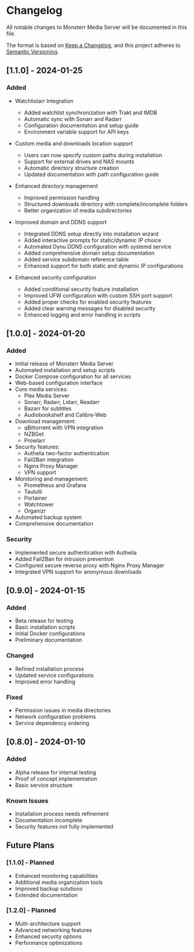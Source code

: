 # Changelog

All notable changes to Monsterr Media Server will be documented in this file.

The format is based on [Keep a Changelog](https://keepachangelog.com/en/1.0.0/),
and this project adheres to [Semantic Versioning](https://semver.org/spec/v2.0.0.html).

## [1.1.0] - 2024-01-25

### Added
- Watchlistarr Integration
  - Added watchlist synchronization with Trakt and IMDB
  - Automatic sync with Sonarr and Radarr
  - Configuration documentation and setup guide
  - Environment variable support for API keys
- Custom media and downloads location support
  - Users can now specify custom paths during installation
  - Support for external drives and NAS mounts
  - Automatic directory structure creation
  - Updated documentation with path configuration guide
- Enhanced directory management
  - Improved permission handling
  - Structured downloads directory with complete/incomplete folders
  - Better organization of media subdirectories
- Improved domain and DDNS support
  - Integrated DDNS setup directly into installation wizard
  - Added interactive prompts for static/dynamic IP choice
  - Automated Dynu DDNS configuration with systemd service
  - Added comprehensive domain setup documentation
  - Added service subdomain reference table
  - Enhanced support for both static and dynamic IP configurations

- Enhanced security configuration
  - Added conditional security feature installation
  - Improved UFW configuration with custom SSH port support
  - Added proper checks for enabled security features
  - Added clear warning messages for disabled security
  - Enhanced logging and error handling in scripts

## [1.0.0] - 2024-01-20

### Added
- Initial release of Monsterr Media Server
- Automated installation and setup scripts
- Docker Compose configuration for all services
- Web-based configuration interface
- Core media services:
  - Plex Media Server
  - Sonarr, Radarr, Lidarr, Readarr
  - Bazarr for subtitles
  - Audiobookshelf and Calibre-Web
- Download management:
  - qBittorrent with VPN integration
  - NZBGet
  - Prowlarr
- Security features:
  - Authelia two-factor authentication
  - Fail2Ban integration
  - Nginx Proxy Manager
  - VPN support
- Monitoring and management:
  - Prometheus and Grafana
  - Tautulli
  - Portainer
  - Watchtower
  - Organizr
- Automated backup system
- Comprehensive documentation

### Security
- Implemented secure authentication with Authelia
- Added Fail2Ban for intrusion prevention
- Configured secure reverse proxy with Nginx Proxy Manager
- Integrated VPN support for anonymous downloads

## [0.9.0] - 2024-01-15

### Added
- Beta release for testing
- Basic installation scripts
- Initial Docker configurations
- Preliminary documentation

### Changed
- Refined installation process
- Updated service configurations
- Improved error handling

### Fixed
- Permission issues in media directories
- Network configuration problems
- Service dependency ordering

## [0.8.0] - 2024-01-10

### Added
- Alpha release for internal testing
- Proof of concept implementation
- Basic service structure

### Known Issues
- Installation process needs refinement
- Documentation incomplete
- Security features not fully implemented

## Future Plans

### [1.1.0] - Planned
- Enhanced monitoring capabilities
- Additional media organization tools
- Improved backup solutions
- Extended documentation

### [1.2.0] - Planned
- Multi-architecture support
- Advanced networking features
- Enhanced security options
- Performance optimizations
